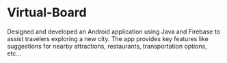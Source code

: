 # Virtual-Board

Designed and developed an Android application using Java and Firebase to assist travelers exploring a
new city. The app provides key features like suggestions for nearby attractions, restaurants, transportation
options, etc...